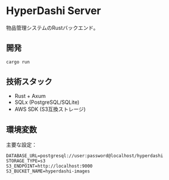 # HyperDashi Server

物品管理システムのRustバックエンド。

## 開発

```bash
cargo run
```

## 技術スタック

- Rust + Axum
- SQLx (PostgreSQL/SQLite)
- AWS SDK (S3互換ストレージ)

## 環境変数

主要な設定：

```env
DATABASE_URL=postgresql://user:password@localhost/hyperdashi
STORAGE_TYPE=s3
S3_ENDPOINT=http://localhost:9000
S3_BUCKET_NAME=hyperdashi-images
```